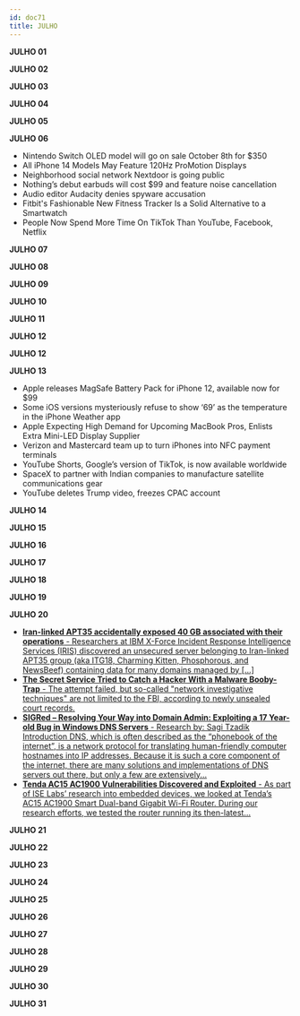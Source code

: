 ```yaml
---
id: doc71
title: JULHO
---
```


**JULHO 01**

**JULHO 02**

**JULHO 03**

**JULHO 04**

**JULHO 05**

**JULHO 06**

- Nintendo Switch OLED model will go on sale October 8th for $350
- All iPhone 14 Models May Feature 120Hz ProMotion Displays
- Neighborhood social network Nextdoor is going public
- Nothing’s debut earbuds will cost $99 and feature noise cancellation
- Audio editor Audacity denies spyware accusation
- Fitbit's Fashionable New Fitness Tracker Is a Solid Alternative to a Smartwatch
- People Now Spend More Time On TikTok Than YouTube, Facebook, Netflix

**JULHO 07**

**JULHO 08**

**JULHO 09**

**JULHO 10**

**JULHO 11**

**JULHO 12**

**JULHO 12**

**JULHO 13**

- Apple releases MagSafe Battery Pack for iPhone 12, available now for $99
- Some iOS versions mysteriously refuse to show ‘69’ as the temperature in the iPhone Weather app
- Apple Expecting High Demand for Upcoming MacBook Pros, Enlists Extra Mini-LED Display Supplier
- Verizon and Mastercard team up to turn iPhones into NFC payment terminals
- YouTube Shorts, Google’s version of TikTok, is now available worldwide
- SpaceX to partner with Indian companies to manufacture satellite communications gear
- YouTube deletes Trump video, freezes CPAC account

**JULHO 14**

**JULHO 15**

**JULHO 16**

**JULHO 17**

**JULHO 18**


**JULHO 19**

**JULHO 20**

- [**Iran-linked APT35 accidentally exposed 40 GB associated with their operations** - Researchers at IBM X-Force Incident Response Intelligence Services (IRIS) discovered an unsecured server belonging to Iran-linked APT35 group (aka ITG18, Charming Kitten, Phosphorous, and NewsBeef) containing data for many domains managed by […]](https://securityaffairs.co/wordpress/106032/apt/apt35-data-leak.html)
- [**The Secret Service Tried to Catch a Hacker With a Malware Booby-Trap** - The attempt failed, but so-called "network investigative techniques" are not limited to the FBI, according to newly unsealed court records. ](https://www.vice.com/en_us/article/wxqz54/secret-service-network-investigative-technique-ransomware)
- [**SIGRed – Resolving Your Way into Domain Admin: Exploiting a 17 Year-old Bug in Windows DNS Servers** - Research by: Sagi Tzadik Introduction DNS, which is often described as the “phonebook of the internet”, is a network protocol for translating human-friendly computer hostnames into IP addresses. Because it is such a core component of the internet, there are many solutions and implementations of DNS servers out there, but only a few are extensively... ](https://research.checkpoint.com/2020/resolving-your-way-into-domain-admin-exploiting-a-17-year-old-bug-in-windows-dns-servers/)
- [**Tenda AC15 AC1900 Vulnerabilities Discovered and Exploited** - As part of ISE Labs’ research into embedded devices, we looked at Tenda’s AC15 AC1900 Smart Dual-band Gigabit Wi-Fi Router. During our research efforts, we tested the router running its then-latest…](https://blog.securityevaluators.com/tenda-ac1900-vulnerabilities-discovered-and-exploited-e8e26aa0bc68)


**JULHO 21**


**JULHO 22**


**JULHO 23**


**JULHO 24**


**JULHO 25**

**JULHO 26**

**JULHO 27**

**JULHO 28**

**JULHO 29**

**JULHO 30**

**JULHO 31**


